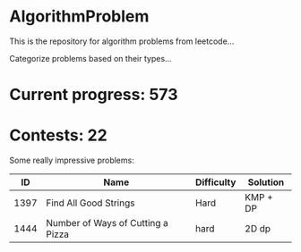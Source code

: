 # AlgorithmProblem
This is the repository for algorithm problems from leetcode...

Categorize problems based on their types...


# Current progress: 573

# Contests: 22

Some really impressive problems:

ID | Name | Difficulty | Solution
 ---- | ----------- | -------- | ------
1397|Find All Good Strings| Hard | KMP + DP
1444|Number of Ways of Cutting a Pizza|hard| 2D dp
